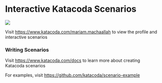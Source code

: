 # Interactive Katacoda Scenarios

[![](http://shields.katacoda.com/katacoda/mariam.machaallah/count.svg)](https://www.katacoda.com/mariam.machaallah "Get your profile on Katacoda.com")

Visit https://www.katacoda.com/mariam.machaallah to view the profile and interactive scenarios

### Writing Scenarios
Visit https://www.katacoda.com/docs to learn more about creating Katacoda scenarios

For examples, visit https://github.com/katacoda/scenario-example
